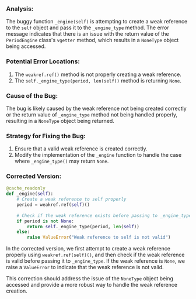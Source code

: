 ### Analysis:
The buggy function `_engine(self)` is attempting to create a weak reference to the `self` object and pass it to the `_engine_type` method. The error message indicates that there is an issue with the return value of the `PeriodEngine` class's `vgetter` method, which results in a `NoneType` object being accessed.

### Potential Error Locations:
1. The `weakref.ref()` method is not properly creating a weak reference.
2. The `self._engine_type(period, len(self))` method is returning `None`.

### Cause of the Bug:
The bug is likely caused by the weak reference not being created correctly or the return value of `_engine_type` method not being handled properly, resulting in a `NoneType` object being returned.

### Strategy for Fixing the Bug:
1. Ensure that a valid weak reference is created correctly.
2. Modify the implementation of the `_engine` function to handle the case where `_engine_type()` may return `None`.

### Corrected Version:
```python
@cache_readonly
def _engine(self):
    # Create a weak reference to self properly
    period = weakref.ref(self)()
    
    # Check if the weak reference exists before passing to _engine_type
    if period is not None:
        return self._engine_type(period, len(self))
    else:
        raise ValueError("Weak reference to self is not valid")
```

In the corrected version, we first attempt to create a weak reference properly using `weakref.ref(self)()`, and then check if the weak reference is valid before passing it to `_engine_type`. If the weak reference is `None`, we raise a `ValueError` to indicate that the weak reference is not valid.

This correction should address the issue of the `NoneType` object being accessed and provide a more robust way to handle the weak reference creation.